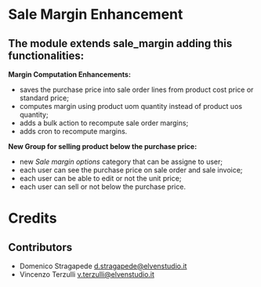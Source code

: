 Sale Margin Enhancement
=======================

The module extends sale_margin adding this functionalities:
-----------------------------------------------------------
**Margin Computation Enhancements:**

 - saves the purchase price into sale order lines from product cost price or standard price;
 - computes margin using product uom quantity instead of product uos quantity;
 - adds a bulk action to recompute sale order margins;
 - adds cron to recompute margins.
 
**New Group for selling product below the purchase price:**

 - new _Sale margin options_ category that can be assigne to user;
 - each user can see the purchase price on sale order and sale invoice;
 - each user can be able to edit or not the unit price;
 - each user can sell or not below the purchase price.

Credits
=======

Contributors
------------
* Domenico Stragapede <d.stragapede@elvenstudio.it>
* Vincenzo Terzulli <v.terzulli@elvenstudio.it>